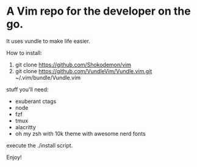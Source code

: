 # A Vim repo for the developer on the go.

It uses vundle to make life easier.

How to install:

1. git clone https://github.com/Shokodemon/vim
2. git clone https://github.com/VundleVim/Vundle.vim.git ~/.vim/bundle/Vundle.vim 

stuff you'll need:

* exuberant ctags
* node
* fzf
* tmux
* alacritty
* oh my zsh with 10k theme with awesome nerd fonts

execute the ./install script.

Enjoy!
